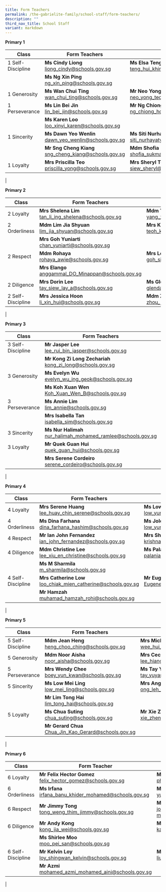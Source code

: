 ```yaml
---
title: Form Teachers
permalink: /the-gabrielite-family/school-staff/form-teachers/
description: ""
third_nav_title: School Staff
variant: markdown
---
```

**Primary 1**

| Class | Form Teachers | |
|---|---|---|
| 1 Self-Discipline    | **Ms Cindy Liong**<br>liong_cindy@schools.gov.sg | **Ms Elsa Teng**<br>teng_hui_khim_elsa@schools.gov.sg |
| |**Ms Ng Xin Ping**<br>ng_xin_ping@schools.gov.sg | |
| 1 Generosity | **Ms Wan Chui Ting**<br>wan_chui_ting@schools.gov.sg | **Mr Neo Yong Teck**<br>neo_yong_teck@schools.gov.sg  |
| 1 Perseverance | **Ms Lin Bei Jin**<br>lin_bei_jin@schools.gov.sg | **Mr Ng Chiong Hoe**<br>ng_chiong_hoe@schools.gov.sg |
| | **Ms Karen Loo**<br>loo_xinyi_karen@schools.gov.sg | |
| 1 Sincerity | **Ms Dawn Yeo Wenlin**<br>dawn_yeo_wenlin@schools.gov.sg | **Ms Siti Nurhayaty**<br>siti_nurhayaty_saptu@schools.gov.sg |
|| **Mr Sng Cheng Kiang**<br>sng_cheng_kiang@schools.gov.sg | **Mdm Shofia**<br>shofia_sukma_nasirjaya@schools.gov.sg |
| 1 Loyalty | **Mrs Priscilla Teo**<br>priscilla_yong@schools.gov.sg | **Mrs Sheryl Toh**<br>siew_sheryl@schools.gov.sg |
|

**Primary 2** 

| Class | Form Teachers | |
|---|---|---|
| 2 Loyalty | **Mrs Shelena Lim**<br>tan_li_ing_shelena@schools.gov.sg | **Mdm Yang Xiaoqing**<br>yang_xiaoqing@schools.gov.sg |
| 2 Orderliness | **Mdm Lim Jia Shyuan**<br>lim_jia_shyuan@schools.gov.sg | **Mrs Kareen Wong**<br>teoh_kareen@schools.gov.sg |
| | **Mrs Goh Yuniarti**<br>chan_yuniarti@schools.gov.sg | |
| 2 Respect | **Mdm Rohaya**<br>rohaya_awie@schools.gov.sg | **Mrs Lee Siew Ping**<br>goh_siew_ping@schools.gov.sg |
| | **Mrs Elango**<br>anggammal_DO_Minappan@schools.gov.sg | |
| 2 Diligence | **Mrs Dorin Lee**<br>tay_siew_lay_a@schools.gov.sg | **Ms Glenda Ng**<br>glenda_ng@schools.gov.sg |
| 2 Self-Discipline | **Mrs Jessica Hoon**<br>li_xin_hui@schools.gov.sg | **Mdm Zhou Jing**<br>zhou_jing@schools.gov.sg |
|

**Primary 3**

| Class | Form Teachers | |
|---|---|---|
| 3 Self-Discipline | **Mr Jasper Lee**<br>lee_rui_bin_jasper@schools.gov.sg | **Mdm Chitra**<br>chitra_devi_kasiviswanathan@schools.gov.sg |
| | **Mr Kong Zi Long Zechariah**<br>kong_zi_long@schools.gov.sg | |
| 3 Generosity | **Ms Evelyn Wu**<br>evelyn_wu_ing_geok@schools.gov.sg | **Ms Ren Ting**<br>ren_ting@schools.gov.sg |
| | **Ms Koh Xuan Wen**<br>Koh_Xuan_Wen_B@schools.gov.sg | **Mdm Susie Sim**<br>sim_mui_yin_susie@schools.gov.sg |
| 3 Perseverance | **Ms Annie Lim**<br>lim_annie@schools.gov.sg | **Mrs Cecilia Wong**<br>ang_lay_ngo@schools.gov.sg |
| | **Mrs Isabella Tan**<br>isabella_sim@schools.gov.sg | |
| 3 Sincerity | **Ms Nur Halimah**<br>nur_halimah_mohamed_ramlee@schools.gov.sg | **Mr Sean De Silva**<br>sean_de_silva@schools.gov.sg |
| 3 Loyalty | **Mr Quek Guan Hui**<br>quek_guan_hui@schools.gov.sg | **Mdm Nisfawati**<br>nisfawati_md_zainuddin@schools.gov.sg | 
| | **Mrs Serene Cordeiro**<br>serene_cordeiro@schools.gov.sg | |
|

**Primary 4**

| Class | Form Teachers | |
|---|---|---|
| 4 Loyalty | **Mrs Serene Huang**<br>lee_huay_chin_serene@schools.gov.sg | **Ms Low Yun Hui**<br>low_yun_hui@schools.gov.sg |
| 4 Orderliness | **Ms Dina Farhana**<br>dina_farhana_hashim@schools.gov.sg | **Ms Jolene Low**<br>low_yun_yi_jolene@schools.gov.sg | 
| 4 Respect | **Mr Ian John Fernandez**<br>ian_john_fernandez@schools.gov.sg | **Mrs Shankar**<br>krishnaveni_ramasamy@schools.gov.sg
| 4 Diligence | **Mdm Christine Lee**<br>lee_xiu_en_christine@schools.gov.sg | **Ms Palani**<br>palaniammal_murugiah@schools.gov.sg |
| | **Ms M Sharmila**<br>m_sharmila@schools.gov.sg | |
| 4 Self-Discipline | **Mrs Catherine Low**<br>loo_chiak_mien_catherine@schools.gov.sg | **Mr Eugene Lim**<br>Eugene_Lim_A@schools.gov.sg |
| | **Mr Hamzah**<br>muhamad_hamzah_rohi@schools.gov.sg | |
|

**Primary 5**

| Class | Form Teachers | |
|---|---|---|
| 5 Self-Discipline | **Mdm Jean Heng**<br>heng_choo_ching@schools.gov.sg | **Mrs Michelle Tan**<br>wee_hui_lin_michelle@schools.gov.sg | 
| 5 Generosity | **Mdm Noor Aisha**<br>noor_aisha@schools.gov.sg | **Mrs Cecilia Koh**<br>lee_hiang_hoon_cecilia@schools.gov.sg | 
| 5 Perseverance | **Mrs Wendy Chee**<br>boey_yun_kwan@schools.gov.sg | **Ms Tay Yuyan**<br>tay_yuyan@schools.gov.sg |
| 5 Sincerity | **Ms Low Mei Ling**<br>low_mei_ling@schools.gov.sg | **Mrs Ang Leh Har**<br>ong_leh_har@schools.gov.sg |
| | **Mr Lim Tong Hai**<br>lim_tong_hai@schools.gov.sg | |
| 5 Loyalty | **Ms Chua Suting**<br>chua_suting@schools.gov.sg | **Mr Xie Zhengyang**<br>xie_zhengyang@schools.gov.sg |
| | **Mr Gerard Chua**<br>Chua_Jin_Kao_Gerard@schools.gov.sg | |
|

**Primary 6**

| Class | Form Teacher | |
|---|---|---|
| 6 Loyalty | **Mr Felix Hector Gomez**<br>felix_hector_gomez@schools.gov.sg | **Ms Yenny Phoon**<br>phoon_yin_fong_yenny@schools.gov.sg| 
| 6 Orderliness | **Ms Irfana**<br>irfana_banu_khider_mohamed@schools.gov.sg | **Mr Yung Keng Sing**<br>yung_keng_sing@schools.gov.sg |
| 6 Respect | **Mr Jimmy Tong**<br>tong_weng_thim_jimmy@schools.gov.sg | **Mrs Jo-Marie Matthews**<br>jo-marie_malathi_alagu@schools.gov.sg | 
| 6 Diligence | **Mr Andy Kong**<br>kong_jia_wei@schools.gov.sg | **Mrs Kathy Koh**<br>kathy_heng_kwee_eng@schools.gov.sg | 
| | **Ms Shirlee Moo**<br>moo_pei_san@schools.gov.sg | |
| 6 Self-Discipline | **Mr Kelvin Loy**<br>loy_shingwan_kelvin@schools.gov.sg | **Mdm Liu Yi Lei, Lily**<br>liu_yi_lei_lily@schools.gov.sg |
| |**Mr Azmi**<br>mohamed_azmi_mohamed_aini@schools.gov.sg | |
|